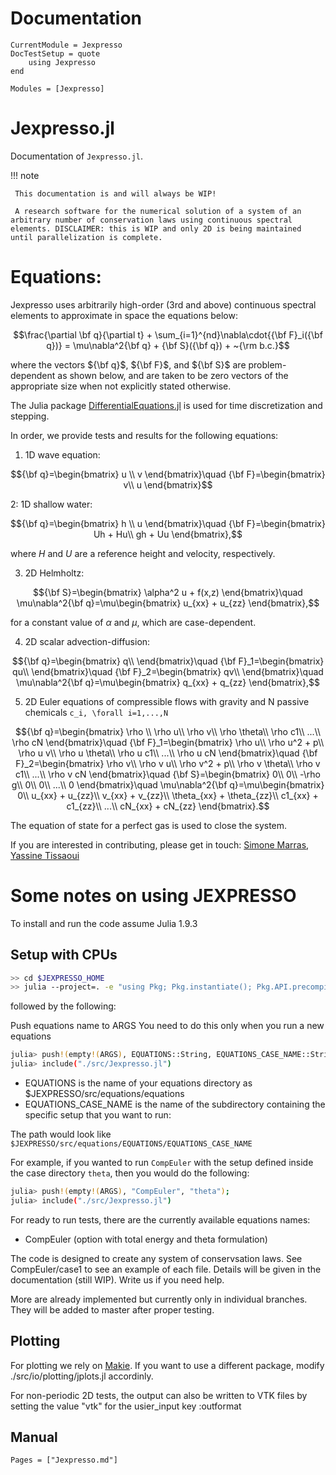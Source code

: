 # Documentation

```@meta
CurrentModule = Jexpresso
DocTestSetup = quote
    using Jexpresso
end
```

```@autodocs
Modules = [Jexpresso]
```

# Jexpresso.jl

Documentation of `Jexpresso.jl`.

!!! note

     This documentation is and will always be WIP!
     
     A research software for the numerical solution of a system of an arbitrary number of conservation laws using continuous spectral elements. DISCLAIMER: this is WIP and only 2D is being maintained until parallelization is complete.

# Equations:
Jexpresso uses arbitrarily high-order (3rd and above) continuous spectral elements to approximate in space the equations below:

$$\frac{\partial \bf q}{\partial t} + \sum_{i=1}^{nd}\nabla\cdot{{\bf F}_i({\bf q})} = \mu\nabla^2{\bf q} + {\bf S}({\bf q}) + ~{\rm b.c.}$$

where the vectors ${\bf q}$, ${\bf F}$, and ${\bf S}$ are problem-dependent as shown below,
and are taken to be zero vectors of the appropriate size when not explicitly stated otherwise.

The Julia package [DifferentialEquations.jl](https://docs.sciml.ai/DiffEqDocs/stable/) is used for time discretization and stepping.

In order, we provide tests and results for the following equations:


1. 1D wave equation:
   
$${\bf q}=\begin{bmatrix}
u \\
v
\end{bmatrix}\quad {\bf F}=\begin{bmatrix}
v\\
u
\end{bmatrix}$$

2: 1D shallow water:

$${\bf q}=\begin{bmatrix}
h \\
u
\end{bmatrix}\quad {\bf F}=\begin{bmatrix}
Uh + Hu\\
gh + Uu
\end{bmatrix},$$

where $H$ and $U$ are a reference height and velocity, respectively.

3. 2D Helmholtz:
   
$${\bf S}=\begin{bmatrix}
\alpha^2 u + f(x,z)
\end{bmatrix}\quad \mu\nabla^2{\bf q}=\mu\begin{bmatrix}
u_{xx} + u_{zz}
\end{bmatrix},$$

for a constant value of $\alpha$ and $\mu$, which are case-dependent.

4. 2D scalar advection-diffusion:

$${\bf q}=\begin{bmatrix}
q\\
\end{bmatrix}\quad {\bf F}_1=\begin{bmatrix}
qu\\
\end{bmatrix}\quad {\bf F}_2=\begin{bmatrix}
qv\\
\end{bmatrix}\quad \mu\nabla^2{\bf q}=\mu\begin{bmatrix}
q_{xx} + q_{zz}
\end{bmatrix},$$

5. 2D Euler equations of compressible flows with gravity and N passive chemicals ``c_i, \forall i=1,...,N`` 

$${\bf q}=\begin{bmatrix}
\rho \\
\rho u\\
\rho v\\
\rho \theta\\
\rho c1\\
...\\
\rho cN
\end{bmatrix}\quad {\bf F}_1=\begin{bmatrix}
\rho u\\
\rho u^2 + p\\
\rho u v\\
\rho u \theta\\
\rho u c1\\
...\\
\rho u cN
\end{bmatrix}\quad {\bf F}_2=\begin{bmatrix}
\rho v\\
\rho v u\\
\rho v^2 + p\\
\rho v \theta\\
\rho v c1\\
...\\
\rho v cN
\end{bmatrix}\quad {\bf S}=\begin{bmatrix}
0\\
0\\
-\rho g\\
0\\
0\\
...\\
0
\end{bmatrix}\quad \mu\nabla^2{\bf q}=\mu\begin{bmatrix}
0\\
u_{xx} + u_{zz}\\
v_{xx} + v_{zz}\\
\theta_{xx} + \theta_{zz}\\
c1_{xx} + c1_{zz}\\
...\\
cN_{xx} + cN_{zz}
\end{bmatrix}.$$

The equation of state for a perfect gas is used to close the system.

If you are interested in contributing, please get in touch:
[Simone Marras](mailto:smarras@njit.edu), [Yassine Tissaoui](mailto:yt277@njit.edu)

# Some notes on using JEXPRESSO

To install and run the code assume Julia 1.9.3

## Setup with CPUs

```bash
>> cd $JEXPRESSO_HOME
>> julia --project=. -e "using Pkg; Pkg.instantiate(); Pkg.API.precompile()"
```
followed by the following:

Push equations name to ARGS
You need to do this only when you run a new equations
```bash
julia> push!(empty!(ARGS), EQUATIONS::String, EQUATIONS_CASE_NAME::String);
julia> include("./src/Jexpresso.jl")
```

* EQUATIONS is the name of your equations directory as $JEXPRESSO/src/equations/equations
* EQUATIONS_CASE_NAME is the name of the subdirectory containing the specific setup that you want to run: 

The path would look like 
```$JEXPRESSO/src/equations/EQUATIONS/EQUATIONS_CASE_NAME```

For example, if you wanted to run `CompEuler` with the setup defined inside the case directory `theta`, then you would do the following:
```bash
julia> push!(empty!(ARGS), "CompEuler", "theta");
julia> include("./src/Jexpresso.jl")
```

For ready to run tests, there are the currently available equations names:

* CompEuler (option with total energy and theta formulation)

The code is designed to create any system of conservsation laws. See CompEuler/case1 to see an example of each file.
Details will be given in the documentation (still WIP). Write us if you need help.

More are already implemented but currently only in individual branches. They will be added to master after proper testing.

## Plotting
For plotting we rely on [Makie](https://github.com/MakieOrg/Makie.jl). If you want to use a different package,
modify ./src/io/plotting/jplots.jl accordinly.

For non-periodic 2D tests, the output can also be written to VTK files by setting the value "vtk" for the usier_input key :outformat


## Manual

```@contents
Pages = ["Jexpresso.md"]
```
